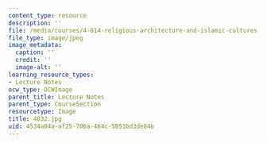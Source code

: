 ```yaml
---
content_type: resource
description: ''
file: /media/courses/4-614-religious-architecture-and-islamic-cultures-fall-2002/4534a04aaf25706a464c5853bd3de84b_4032.jpg
file_type: image/jpeg
image_metadata:
  caption: ''
  credit: ''
  image-alt: ''
learning_resource_types:
- Lecture Notes
ocw_type: OCWImage
parent_title: Lecture Notes
parent_type: CourseSection
resourcetype: Image
title: 4032.jpg
uid: 4534a04a-af25-706a-464c-5853bd3de84b
---
```

